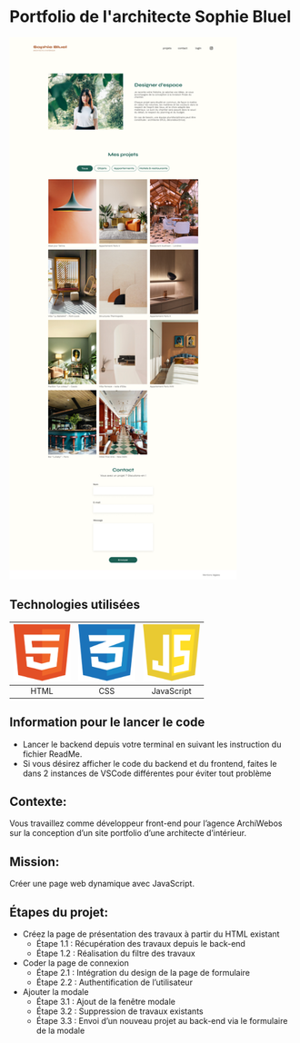 # Portfolio de l'architecte Sophie Bluel


<img src="readme_files/home.png" alt="screen de la page d'accueil" width="400">



## Technologies utilisées
| <img src="readme_files/html.svg" alt="logo html" width="100" height="100">  | <img src="readme_files/css.svg" alt="logo css" width="100" height="100">  | <img src="readme_files/javascript.svg" alt="logo javascript" width="100" height="100"> |
|:---------------------------------------------------------------------------:|:-------------------------------------------------------------------------:|:--------------------------------------------------------------------------:|
| HTML                                                                        | CSS                                                                       | JavaScript                                                                 |

## Information pour le lancer le code

 - Lancer le backend depuis votre terminal en suivant les instruction du fichier ReadMe.
 - Si vous désirez afficher le code du backend et du frontend, faites le dans 2 instances de VSCode différentes pour éviter tout problème

## Contexte:
Vous travaillez comme développeur front-end pour l’agence ArchiWebos
sur la conception d’un site portfolio d’une architecte d’intérieur.

## Mission:
Créer une page web dynamique avec JavaScript.

## Étapes du projet:
- Créez la page de présentation des travaux à partir du HTML existant
  - Étape 1.1 : Récupération des travaux depuis le back-end
  - Étape 1.2 : Réalisation du filtre des travaux
- Coder la page de connexion
  - Étape 2.1 : Intégration du design de la page de formulaire
  - Étape 2.2 : Authentification de l’utilisateur
- Ajouter la modale
  - Étape 3.1 : Ajout de la fenêtre modale
  - Étape 3.2 : Suppression de travaux existants
  - Étape 3.3 : Envoi d’un nouveau projet au back-end via le formulaire de la modale

